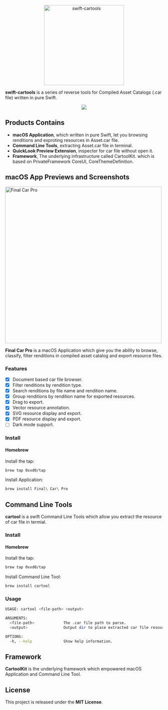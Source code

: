<p align="center">
<img src="https://raw.githubusercontent.com/0xxd0/swift-cartools/master/static/media/AppIcon.png" alt="swift-cartools" title="swift-cartools" width="256"/>
</p>

**swift-cartools** is a series of reverse tools for Compiled Asset Catalogs (.car file) written in pure Swift.

<p align="center">
<a href="https://github.com/0xxd0/swift-cartools/actions?query=workflow%3Abuild"><img src="https://github.com/0xxd0/swift-cartools/workflows/build/badge.svg?branch=master"></a>
</p>


## Products Contains

- **macOS Application**, which written in pure Swift, let you browsing renditions and exproting resources in Asset.car file.
- **Command Line Tools**, extracting Asset.car file in terminal.
- **QuickLook Preview Extension**, inspector for car file without open it.
- **Framework**, The underlying infrastructure called CartoolKit. which is based on PrivateFramework CoreUI, CoreThemeDefinition.


## macOS App Previews and Screenshots

<p align="leading">
<img src="https://raw.githubusercontent.com/0xxd0/swift-cartools/master/static/media/feature_vector.png" alt="Final Car Pro" title="Final Car Pro" width="500"/>
</p>

**Final Car Pro** is a macOS Application which give you the ability to browse, classify, filter renditions in compiled asset catalog and export resource files.

### Features 

- [x] Document based car file browser.
- [x] Filter renditions by rendition type. 
- [x] Search renditions by file name and rendition name. 
- [x] Group renditions by rendition name for exported resources.
- [x] Drag to export.
- [x] Vector resource annotation.
- [x] SVG resource display and export.
- [x] PDF resource display and export.
- [ ] Dark mode support.

### Install 

<!-- #### Download -->

#### Homebrew

Install the tap:

```bash
brew tap 0xxd0/tap
```

Install Application:

```bash
brew install Final\ Car\ Pro
```


## Command Line Tools

**cartool** is a swift Command Line Tools which allow you extract the resource of car file in termial. 

### Install

#### Homebrew

Install the tap:

```bash
brew tap 0xxd0/tap
```

Install Command Line Tool:

```bash
brew install cartool
```

<!-- #### MacPort -->

### Usage

```bash
USAGE: cartool <file-path> <output>

ARGUMENTS:
  <file-path>             The .car file path to parse. 
  <output>                Output dir to place extracted car file resources. 

OPTIONS:
  -h, --help              Show help information.
```


## Framework

**CartoolKit** is the underlying framework which empowered macOS Application and Command Line Tool. 

<!-- ### Install -->

<!-- #### Carthage  -->

<!-- #### CocoaPods. -->

<!-- #### Swift Package Manager -->


## License

This project is released under the **MIT License**.
